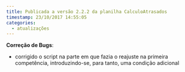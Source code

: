 ```yaml
---
title: Publicada a versão 2.2.2 da planilha CalculoAtrasados
timestamp: 23/10/2017 14:55:05
categories:
  - atualizações
---
```


**Correção de Bugs**:
+ corrigido o script na parte em que fazia o reajuste na primeira competência, introduzindo-se, para tanto, uma condição adicional
